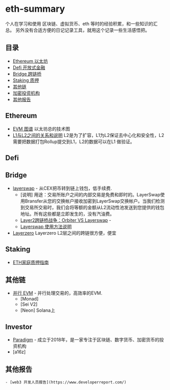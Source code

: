 # eth-summary
个人在学习和使用 区块链、虚拟货币、eth 等时的经验积累，和一些知识的汇总。
另外没有合适方便的日记记录工具，就用这个记录一些生活感悟把。 

## 目录

- [Ethereum 以太坊](#Ethereum)
- [Defi 开放式金融](#Defi)
- [Bridge 跨链桥](#Bridge)
- [Staking 质押](#Staking)
- [其他链](#其他链)
- [加密投资机构](#Investor) 
- [其他报告](#其他报告)


## Ethereum

- [EVM 图谱](https://learnblockchain.cn/maps/EVM) 以太坊总的技术图 
- [L1与L2之间的关系和说明](https://learnblockchain.cn/article/7995) L2是为了扩容，L1为L2保证去中心化和安全性，L2需要把数据打包Rollup提交到L1，L2的数据可以在L1 做验证。


## Defi


## Bridge

- [layerswap](https://layerswap.io/) - 从CEX把币转到链上钱包，低手续费.
    - [说明] 用途：交易所账户之间的内部交易是免费和即时的。LayerSwap使用Bransfer从您的交换帐户接收加密到LayerSwap交换帐户。当我们检测到交易所交易时，我们会将等额的金额从L2流动性池发送到您提供的钱包地址。所有这些都是立即发生的，没有汽油费。
	- [Layer2跨链桥战争：Orbiter VS Layerswap](https://www.panewslab.com/zh/articledetails/saje03tb.html) - 
    - [Layerswap 使用方法说明](https://jiamigou.gitbook.io/jiamigou/kong-tou-jiao-cheng/jia-mi-gou-kong-tou-ban-zhuan-di-28-pian-layer-2-ling-yu-layerswap-de-kong-tou-jiao-cheng) 
- [Layerzero](https://layerzero.network/) Layerzero L2层之间的跨链很方便，便宜


## Staking

- [ETH家庭质押指南](https://stakesaurus.gitbook.io/eth-home-staking-guide) 


## 其他链

- [并行 EVM](https://learnblockchain.cn/article/8492) - 并行处理交易的，高效率的EVM.
    - [Monad] 
    - [Sei V2]
    - [Neon] Solana上


## Investor

- [Paradigm](https://m.itjuzi.com/investfirm/8619) - 成立于2018年，是一家专注于区块链、数字货币、加密货币的投资机构
- [a16z]

## 其他报告

    - [web3 开发人员报告](https://www.developerreport.com/) 
